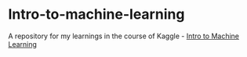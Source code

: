 # Intro-to-machine-learning
A repository for my learnings in the course of Kaggle - [Intro to Machine Learning](https://www.kaggle.com/learn/intro-to-machine-learning)
